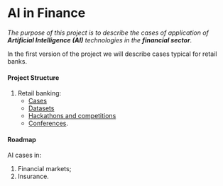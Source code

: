 
# AI in Finance

_The purpose of this project is to describe the cases of application of __Artificial Intelligence (AI)__ 
technologies in the __financial sector__._

In the first version of the project we will describe cases typical for retail banks.

#### Project Structure
1. Retail banking:
    - [Cases](retail-banking-cases.md)
    - [Datasets](datasets.md)
    - [Hackathons and competitions](hackathons.md)
    - [Conferences](conferences.md).

#### Roadmap
AI cases in:
1. Financial markets;
2. Insurance.